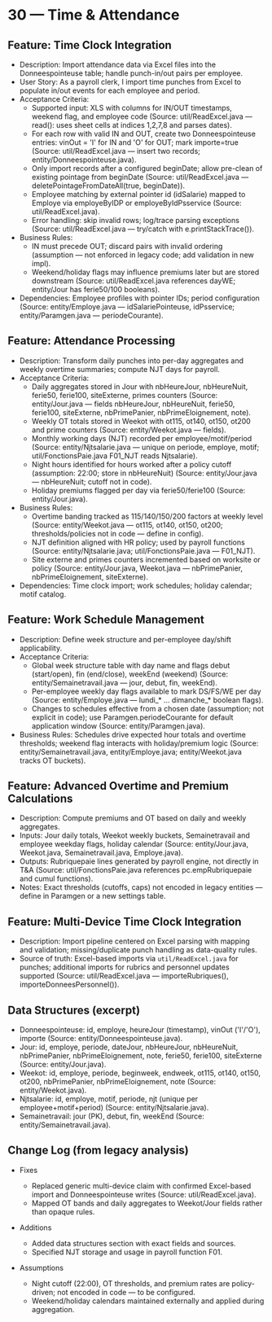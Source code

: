 # 30 — Time & Attendance

## Feature: Time Clock Integration
- Description: Import attendance data via Excel files into the Donneespointeuse table; handle punch-in/out pairs per employee.
- User Story: As a payroll clerk, I import time punches from Excel to populate in/out events for each employee and period.
- Acceptance Criteria:
  - Supported input: XLS with columns for IN/OUT timestamps, weekend flag, and employee code (Source: util/ReadExcel.java — read(): uses sheet cells at indices 1,2,7,8 and parses dates).
  - For each row with valid IN and OUT, create two Donneespointeuse entries: vinOut = 'I' for IN and 'O' for OUT; mark importe=true (Source: util/ReadExcel.java — insert two records; entity/Donneespointeuse.java).
  - Only import records after a configured beginDate; allow pre-clean of existing pointage from beginDate (Source: util/ReadExcel.java — deletePointageFromDateAll(true, beginDate)).
  - Employee matching by external pointer id (idSalarie) mapped to Employe via employeByIDP or employeByIdPsservice (Source: util/ReadExcel.java).
  - Error handling: skip invalid rows; log/trace parsing exceptions (Source: util/ReadExcel.java — try/catch with e.printStackTrace()).
- Business Rules:
  - IN must precede OUT; discard pairs with invalid ordering (assumption — not enforced in legacy code; add validation in new impl).
  - Weekend/holiday flags may influence premiums later but are stored downstream (Source: util/ReadExcel.java references dayWE; entity/Jour has ferie50/100 booleans).
- Dependencies: Employee profiles with pointer IDs; period configuration (Source: entity/Employe.java — idSalariePointeuse, idPsservice; entity/Paramgen.java — periodeCourante).

## Feature: Attendance Processing
- Description: Transform daily punches into per-day aggregates and weekly overtime summaries; compute NJT days for payroll.
- Acceptance Criteria:
  - Daily aggregates stored in Jour with nbHeureJour, nbHeureNuit, ferie50, ferie100, siteExterne, primes counters (Source: entity/Jour.java — fields nbHeureJour, nbHeureNuit, ferie50, ferie100, siteExterne, nbPrimePanier, nbPrimeEloignement, note).
  - Weekly OT totals stored in Weekot with ot115, ot140, ot150, ot200 and prime counters (Source: entity/Weekot.java — fields).
  - Monthly working days (NJT) recorded per employee/motif/period (Source: entity/Njtsalarie.java — unique on periode, employe, motif; util/FonctionsPaie.java F01_NJT reads Njtsalarie).
  - Night hours identified for hours worked after a policy cutoff (assumption: 22:00; store in nbHeureNuit) (Source: entity/Jour.java — nbHeureNuit; cutoff not in code).
  - Holiday premiums flagged per day via ferie50/ferie100 (Source: entity/Jour.java).
- Business Rules:
  - Overtime banding tracked as 115/140/150/200 factors at weekly level (Source: entity/Weekot.java — ot115, ot140, ot150, ot200; thresholds/policies not in code — define in config).
  - NJT definition aligned with HR policy; used by payroll functions (Source: entity/Njtsalarie.java; util/FonctionsPaie.java — F01_NJT).
  - Site externe and primes counters incremented based on worksite or policy (Source: entity/Jour.java, Weekot.java — nbPrimePanier, nbPrimeEloignement, siteExterne).
- Dependencies: Time clock import; work schedules; holiday calendar; motif catalog.

## Feature: Work Schedule Management
- Description: Define week structure and per-employee day/shift applicability.
- Acceptance Criteria:
  - Global week structure table with day name and flags debut (start/open), fin (end/close), weekEnd (weekend) (Source: entity/Semainetravail.java — jour, debut, fin, weekEnd).
  - Per-employee weekly day flags available to mark DS/FS/WE per day (Source: entity/Employe.java — lundi_* … dimanche_* boolean flags).
  - Changes to schedules effective from a chosen date (assumption; not explicit in code); use Paramgen.periodeCourante for default application window (Source: entity/Paramgen.java).
- Business Rules: Schedules drive expected hour totals and overtime thresholds; weekend flag interacts with holiday/premium logic (Source: entity/Semainetravail.java, entity/Employe.java; entity/Weekot.java tracks OT buckets).

## Feature: Advanced Overtime and Premium Calculations
- Description: Compute premiums and OT based on daily and weekly aggregates.
- Inputs: Jour daily totals, Weekot weekly buckets, Semainetravail and employee weekday flags, holiday calendar (Source: entity/Jour.java, Weekot.java, Semainetravail.java, Employe.java).
- Outputs: Rubriquepaie lines generated by payroll engine, not directly in T&A (Source: util/FonctionsPaie.java references pc.empRubriquepaie and cumul functions).
- Notes: Exact thresholds (cutoffs, caps) not encoded in legacy entities — define in Paramgen or a new settings table.

## Feature: Multi-Device Time Clock Integration
- Description: Import pipeline centered on Excel parsing with mapping and validation; missing/duplicate punch handling as data-quality rules.
- Source of truth: Excel-based imports via `util/ReadExcel.java` for punches; additional imports for rubrics and personnel updates supported (Source: util/ReadExcel.java — importeRubriques(), importeDonneesPersonnel()).

## Data Structures (excerpt)
- Donneespointeuse: id, employe, heureJour (timestamp), vinOut ('I'/'O'), importe (Source: entity/Donneespointeuse.java).
- Jour: id, employe, periode, dateJour, nbHeureJour, nbHeureNuit, nbPrimePanier, nbPrimeEloignement, note, ferie50, ferie100, siteExterne (Source: entity/Jour.java).
- Weekot: id, employe, periode, beginweek, endweek, ot115, ot140, ot150, ot200, nbPrimePanier, nbPrimeEloignement, note (Source: entity/Weekot.java).
- Njtsalarie: id, employe, motif, periode, njt (unique per employee+motif+period) (Source: entity/Njtsalarie.java).
- Semainetravail: jour (PK), debut, fin, weekEnd (Source: entity/Semainetravail.java).

## Change Log (from legacy analysis)

- Fixes
  - Replaced generic multi-device claim with confirmed Excel-based import and Donneespointeuse writes (Source: util/ReadExcel.java).
  - Mapped OT bands and daily aggregates to Weekot/Jour fields rather than opaque rules.

- Additions
  - Added data structures section with exact fields and sources.
  - Specified NJT storage and usage in payroll function F01.

- Assumptions
  - Night cutoff (22:00), OT thresholds, and premium rates are policy-driven; not encoded in code — to be configured.
  - Weekend/holiday calendars maintained externally and applied during aggregation.
